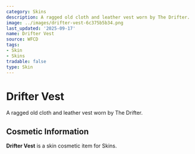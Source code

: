 ```yaml
---
category: Skins
description: A ragged old cloth and leather vest worn by The Drifter.
image: ../images/drifter-vest-6c375b5b34.png
last_updated: '2025-09-17'
name: Drifter Vest
source: WFCD
tags:
- Skin
- Skins
tradable: false
type: Skin
---
```


# Drifter Vest

A ragged old cloth and leather vest worn by The Drifter.

## Cosmetic Information

**Drifter Vest** is a skin cosmetic item for Skins.

